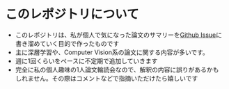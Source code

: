 # このレポジトリについて
- このレポジトリは、私が個人で気になった論文のサマリーを[Github Issue](https://github.com/fukumame/paper_summary/issues)に書き溜めていく目的で作ったものです
- 主に深層学習や、Computer Vision系の論文に関する内容が多いです。
- 週に1回くらいをペースに不定期で追加していきます
- 完全に私の個人趣味の1人論文輪読会なので、解釈の内容に誤りがあるかもしれません。その際はコメントなどで指摘いただけたら嬉しいです
